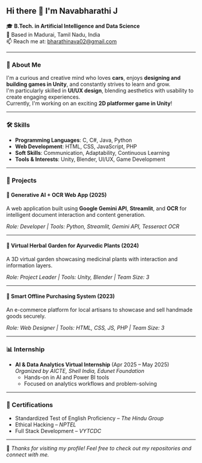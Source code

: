 ## Hi there 👋 I'm Navabharathi J

🎓 **B.Tech. in Artificial Intelligence and Data Science**  
📍 Based in Madurai, Tamil Nadu, India  
📫 Reach me at: [bharathinava02@gmail.com](mailto:bharathinava02@gmail.com)

---

### 🚀 About Me

I'm a curious and creative mind who loves **cars**, enjoys **designing and building games in Unity**, and constantly strives to learn and grow.  
I'm particularly skilled in **UI/UX design**, blending aesthetics with usability to create engaging experiences.  
Currently, I'm working on an exciting **2D platformer game in Unity**!

---

### 🛠️ Skills

- **Programming Languages**: C, C#, Java, Python  
- **Web Development**: HTML, CSS, JavaScript, PHP  
- **Soft Skills**: Communication, Adaptability, Continuous Learning  
- **Tools & Interests**: Unity, Blender, UI/UX, Game Development

---

### 💼 Projects

#### 🧠 Generative AI + OCR Web App (2025)

A web application built using **Google Gemini API**, **Streamlit**, and **OCR** for intelligent document interaction and content generation.

_Role: Developer | Tools: Python, Streamlit, Gemini API, Tesseract OCR_

---

#### 🌿 Virtual Herbal Garden for Ayurvedic Plants (2024)

A 3D virtual garden showcasing medicinal plants with interaction and information layers.

_Role: Project Leader | Tools: Unity, Blender | Team Size: 3_

---

#### 🛒 Smart Offline Purchasing System (2023)

An e-commerce platform for local artisans to showcase and sell handmade goods securely.

_Role: Web Designer | Tools: HTML, CSS, JS, PHP | Team Size: 3_

---

### 📊 Internship

- **AI & Data Analytics Virtual Internship** (Apr 2025 – May 2025)  
  _Organized by AICTE, Shell India, Edunet Foundation_  
  - Hands-on in AI and Power BI tools  
  - Focused on analytics workflows and problem-solving

---

### 🏅 Certifications

- Standardized Test of English Proficiency – *The Hindu Group*  
- Ethical Hacking – *NPTEL*  
- Full Stack Development – *VYTCDC*

---

💬 _Thanks for visiting my profile! Feel free to check out my repositories and connect with me._
